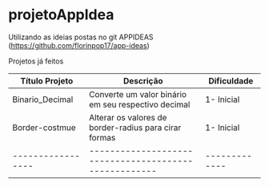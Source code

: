 # projetoAppIdea

Utilizando as ideias postas no git APPIDEAS (https://github.com/florinpop17/app-ideas)

Projetos já feitos 

| Título Projeto  	| Descrição                                           	| Dificuldade 	|
|-----------------	|-----------------------------------------------------	|-------------	|
| Binario_Decimal 	| Converte um valor binário em seu respectivo decimal 	| 1- Inicial  	|
| Border-costmue    | Alterar os valores de border-radius para cirar formas	| 1- Inicial  	|
|-----------------	|-----------------------------------------------------	|-------------	|
